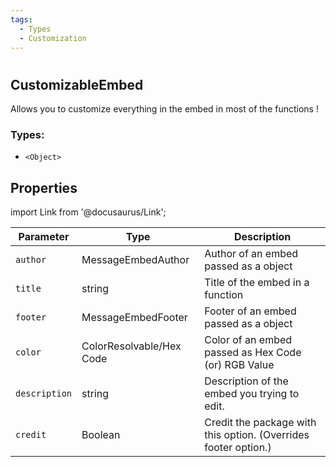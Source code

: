 ```yaml
---
tags:
  - Types
  - Customization
---
```

#

## CustomizableEmbed

Allows you to customize everything in the embed in most of the functions !

### Types:
- `<Object>`

## Properties

import Link from '@docusaurus/Link';

| Parameter      | Type                                                                                                                       | Description                                   |
| ------------ | -------------------------------------------------------------------------------------------------------------------------- | ---------------------------------------------------- |
| `author`       | <Link to="https://discord.js.org/#/docs/discord.js/stable/typedef/MessageEmbedAuthor">MessageEmbedAuthor</Link>       | Author of an embed passed as a object    |
| `title`       | <Link to="https://developer.mozilla.org/en-US/docs/Web/JavaScript/Reference/Global_Objects/String">string</Link>       | Title of the embed in a function    |
| `footer`       | <Link to="https://discord.js.org/#/docs/discord.js/stable/typedef/MessageEmbedFooter">MessageEmbedFooter</Link>       | Footer of an embed passed as a object    |
| `color`       | <Link to="https://discord.js.org/#/docs/discord.js/stable/typedef/ColorResolvable">ColorResolvable/Hex Code</Link>       | Color of an embed passed as Hex Code (or) RGB Value    |
| `description`       | <Link to="https://developer.mozilla.org/en-US/docs/Web/JavaScript/Reference/Global_Objects/String">string</Link>        | Description of the embed you trying to edit.   |
| `credit`       | <Link to="https://developer.mozilla.org/en-US/docs/Web/JavaScript/Reference/Global_Objects/Boolean">Boolean</Link>        | Credit the package with this option. (Overrides footer option.)   |
